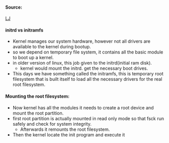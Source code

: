 #### Source:
[LJ](https://linuxjourney.com/lesson/boot-process-kernel)

#### initrd vs initramfs

* Kernel manages our system hardware, however not all drivers are available to the  kernel during bootup.
* so we depend on temporary file system, it contains all the basic module to boot up a kernel.
* in older version of linux, this job given to the initrd(initial ram disk).
	* kernel would mount the initrd. get the necessary boot drives.
* This days we have something called the initramfs, this is temporary root filesystem that is built itself to load all the necessary drivers for the real root filesystem.

#### Mounting the root filesystem:

* Now kernel has all the modules it needs to create a root device and mount the root partition.
* first root partition is actually mounted in read only mode so that fsck run safely and check for system integrity.
	* Afterwards it remounts the root filesystem.
* Then the kernel locate the init program and execute it